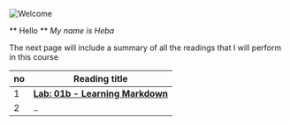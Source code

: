 ![Welcome](https://media.istockphoto.com/vectors/welcome-inscription-hand-drawn-lettering-greeting-card-with-design-vector-id816807384?k=6&m=816807384&s=612x612&w=0&h=Nl_Vnf74_Fm_U6gO9GDpgmDQXtouWCqNnmTc-j6sOS8=)

** Hello **
*My name is Heba*

The next page will include a summary of all the readings that I will perform in this course

no  |  Reading title
------------ | -------------
1| **[Lab: 01b - Learning Markdown](https://hiba-almade.github.io/reading-notes/)**
2| ..